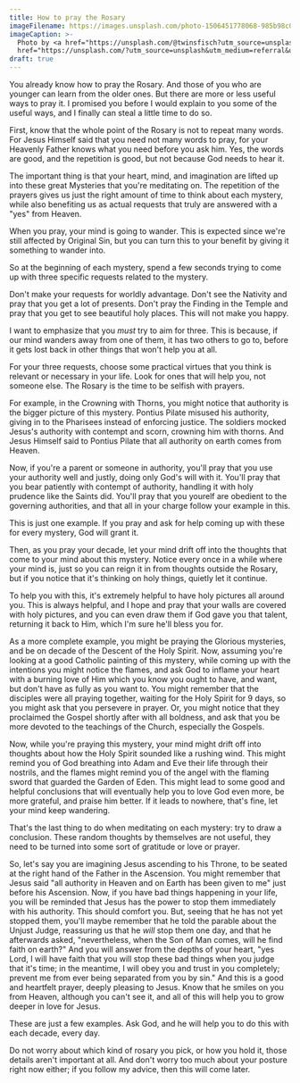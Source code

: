 ```yaml
---
title: How to pray the Rosary
imageFilename: https://images.unsplash.com/photo-1506451778068-985b98c0de18?ixlib=rb-1.2.1&ixid=MnwxMjA3fDB8MHxwaG90by1wYWdlfHx8fGVufDB8fHx8&auto=format&fit=crop&w=1167&q=80
imageCaption: >-
  Photo by <a href="https://unsplash.com/@twinsfisch?utm_source=unsplash&utm_medium=referral&utm_content=creditCopyText">Isabella and Zsa Fischer</a> on <a
  href="https://unsplash.com/?utm_source=unsplash&utm_medium=referral&utm_content=creditCopyText">Unsplash</a>
draft: true
---
```


You already know how to pray the Rosary. And those of you who are younger can learn from the older ones. But there are more or less useful ways to pray it. I promised you before I would explain to you some of the useful ways, and I finally can steal a little time to do so.

First, know that the whole point of the Rosary is not to repeat many words. For Jesus Himself said that you need not many words to pray, for your Heavenly Father knows what you need before you ask him. Yes, the words are good, and the repetition is good, but not because God needs to hear it.

The important thing is that your heart, mind, and imagination are lifted up into these great Mysteries that you're meditating on. The repetition of the prayers gives us just the right amount of time to think about each mystery, while also benefiting us as actual requests that truly are answered with a "yes" from Heaven.

When you pray, your mind is going to wander. This is expected since we're still affected by Original Sin, but you can turn this to your benefit by giving it something to wander into.

So at the beginning of each mystery, spend a few seconds trying to come up with three specific requests related to the mystery.

Don't make your requests for worldly advantage. Don't see the Nativity and pray that you get a lot of presents. Don't pray the Finding in the Temple and pray that you get to see beautiful holy places. This will not make you happy.

I want to emphasize that you *must* try to aim for three. This is because, if our mind wanders away from one of them, it has two others to go to, before it gets lost back in other things that won't help you at all.

For your three requests, choose some practical virtues that you think is relevant or necessary in your life. Look for ones that will help you, not someone else. The Rosary is the time to be selfish with prayers.

For example, in the Crowning with Thorns, you might notice that authority is the bigger picture of this mystery. Pontius Pilate misused his authority, giving in to the Pharisees instead of enforcing justice. The soldiers mocked Jesus's authority with contempt and scorn, crowning him with thorns. And Jesus Himself said to Pontius Pilate that all authority on earth comes from Heaven.

Now, if you're a parent or someone in authority, you'll pray that you use your authority well and justly, doing only God's will with it. You'll pray that you bear patiently with contempt of authority, handling it with holy prudence like the Saints did. You'll pray that you yourelf are obedient to the governing authorities, and that all in your charge follow your example in this.

This is just one example. If you pray and ask for help coming up with these for every mystery, God will grant it.

Then, as you pray your decade, let your mind drift off into the thoughts that come to your mind about this mystery. Notice every once in a while where your mind is, just so you can reign it in from thoughts outside the Rosary, but if you notice that it's thinking on holy things, quietly let it continue.

To help you with this, it's extremely helpful to have holy pictures all around you. This is always helpful, and I hope and pray that your walls are covered with holy pictures, and you can even draw them if God gave you that talent, returning it back to Him, which I'm sure he'll bless you for.

As a more complete example, you might be praying the Glorious mysteries, and be on decade of the Descent of the Holy Spirit. Now, assuming you're looking at a good Catholic painting of this mystery, while coming up with the intentions you might notice the flames, and ask God to inflame your heart with a burning love of Him which you know you ought to have, and want, but don't have as fully as you want to. You might remember that the disciples were all praying together, waiting for the Holy Spirit for 9 days, so you might ask that you persevere in prayer. Or, you might notice that they proclaimed the Gospel shortly after with all boldness, and ask that you be more devoted to the teachings of the Church, especially the Gospels.

Now, while you're praying this mystery, your mind might drift off into thoughts about how the Holy Spirit sounded like a rushing wind. This might remind you of God breathing into Adam and Eve their life through their nostrils, and the flames might remind you of the angel with the flaming sword that guarded the Garden of Eden. This might lead to some good and helpful conclusions that will eventually help you to love God even more, be more grateful, and praise him better. If it leads to nowhere, that's fine, let your mind keep wandering.

That's the last thing to do when meditating on each mystery: try to draw a conclusion. These random thoughts by themselves are not useful, they need to be turned into some sort of gratitude or love or prayer.

So, let's say you are imagining Jesus ascending to his Throne, to be seated at the right hand of the Father in the Ascension. You might remember that Jesus said "all authority in Heaven and on Earth has been given to me" just before his Ascension. Now, if you have bad things happening in your life, you will be reminded that Jesus has the power to stop them immediately with his authority. This should comfort you. But, seeing that he has not yet stopped them, you'll maybe remember that he told the parable about the Unjust Judge, reassuring us that he *will* stop them one day, and that he afterwards asked, "nevertheless, when the Son of Man comes, will he find faith on earth?" And you will answer from the depths of your heart, "yes Lord, I will have faith that you will stop these bad things when you judge that it's time; in the meantime, I will obey you and trust in you completely; prevent me from ever being separated from you by sin." And this is a good and heartfelt prayer, deeply pleasing to Jesus. Know that he smiles on you from Heaven, although you can't see it, and all of this will help you to grow deeper in love for Jesus.

These are just a few examples. Ask God, and he will help you to do this with each decade, every day.

Do not worry about which kind of rosary you pick, or how you hold it, those details aren't important at all. And don't worry too much about your posture right now either; if you follow my advice, then this will come later.

